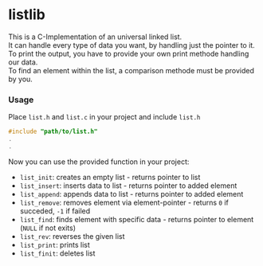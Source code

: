 # listlib

This is a C-Implementation of an universal linked list.\
It can handle every type of data you want, by handling just the pointer to it.\
To print the output, you have to provide your own print methode handling our data.\
To find an element within the list, a comparison methode must be provided by you.

### Usage
Place `list.h` and `list.c` in your project and include `list.h`
```C
#include "path/to/list.h"
.
.
```
Now you can use the provided function in your project:
* `list_init`: creates an empty list - returns pointer to list
* `list_insert`: inserts data to list - returns pointer to added element
* `list_append`: appends data to list - returns pointer to added element
* `list_remove`: removes element via element-pointer - returns `0` if succeded, `-1` if failed
* `list_find`: finds element with specific data - returns pointer to element (`NULL` if not exits)
* `list_rev`: reverses the given list
* `list_print`: prints list
* `list_finit`: deletes list